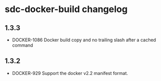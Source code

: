 # sdc-docker-build changelog

## 1.3.3

- DOCKER-1086 Docker build copy and no trailing slash after a cached command

## 1.3.2

- DOCKER-929 Support the docker v2.2 manifest format.

